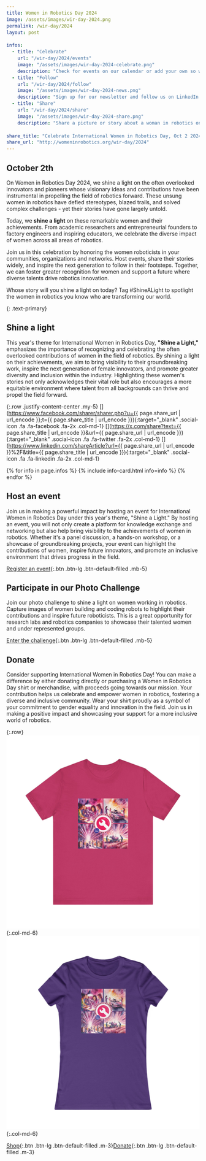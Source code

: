 ```yaml
---
title: Women in Robotics Day 2024
image: /assets/images/wir-day-2024.png
permalink: /wir-day/2024
layout: post

infos:
  - title: "Celebrate"
    url: "/wir-day/2024/events"
    image: "/assets/images/wir-day-2024-celebrate.png"
    description: "Check for events on our calendar or add your own so we can celebrate with you!"
  - title: "Follow"
    url: "/wir-day/2024/follow"
    image: "/assets/images/wir-day-2024-news.png"
    description: "Sign up for our newsletter and follow us on LinkedIn to get all of our news."
  - title: "Share"
    url: "/wir-day/2024/share"
    image: "/assets/images/wir-day-2024-share.png"
    description: "Share a picture or story about a woman in robotics on social media and tag it with #IntWirDay #WomenInRobotics #ShineALight."

share_title: "Celebrate International Women in Robotics Day, Oct 2 2024! #IntWirDay #shinealight #womeninrobotics"
share_url: "http://womeninrobotics.org/wir-day/2024"
---
```


## October 2th

On Women in Robotics Day 2024, we shine a light on the often overlooked innovators and pioneers whose visionary ideas and contributions have been instrumental in propelling the field of robotics forward. These unsung women in robotics have defied stereotypes, blazed trails, and solved complex challenges - yet their stories have gone largely untold.

Today, we **shine a light** on these remarkable women and their achievements. From academic researchers and entrepreneurial founders to factory engineers and inspiring educators, we celebrate the diverse impact of women across all areas of robotics.

Join us in this celebration by honoring the women roboticists in your communities, organizations and networks. Host events, share their stories widely, and inspire the next generation to follow in their footsteps. Together, we can foster greater recognition for women and support a future where diverse talents drive robotics innovation.

Whose story will you shine a light on today? Tag #ShineALight to spotlight the women in robotics you know who are transforming our world.

{: .text-primary}
## Shine a light

This year's theme for International Women in Robotics Day, **"Shine a Light,"** emphasizes the importance of recognizing and celebrating the often overlooked contributions of women in the field of robotics. By shining a light on their achievements, we aim to bring visibility to their groundbreaking work, inspire the next generation of female innovators, and promote greater diversity and inclusion within the industry. Highlighting these women's stories not only acknowledges their vital role but also encourages a more equitable environment where talent from all backgrounds can thrive and propel the field forward.

{:.row .justify-content-center .my-5}
[](https://www.facebook.com/sharer/sharer.php?u={{ page.share_url | url_encode }};t={{ page.share_title | url_encode }}){:target="_blank" .social-icon .fa .fa-facebook .fa-2x .col-md-1}
[](https://x.com/share?text={{ page.share_title | url_encode }}&url={{ page.share_url | url_encode }}){:target="_blank" .social-icon .fa .fa-twitter .fa-2x .col-md-1}
[](https://www.linkedin.com/shareArticle?url={{ page.share_url | url_encode }}%2F&title={{ page.share_title | url_encode }}){:target="_blank" .social-icon .fa .fa-linkedin .fa-2x .col-md-1}

<div class="row">
{% for info in page.infos %}
{% include info-card.html info=info %}
{% endfor %}
</div>

## Host an event

Join us in making a powerful impact by hosting an event for International Women in Robotics Day under this year's theme, "Shine a Light." By hosting an event, you will not only create a platform for knowledge exchange and networking but also help bring visibility to the achievements of women in robotics. Whether it's a panel discussion, a hands-on workshop, or a showcase of groundbreaking projects, your event can highlight the contributions of women, inspire future innovators, and promote an inclusive environment that drives progress in the field.

[Register an event](/wir-day-event-registration){:.btn .btn-lg .btn-default-filled .mb-5}

## Participate in our Photo Challenge

Join our photo challenge to shine a light on women working in robotics.  Capture images of women building and coding robots to highlight their contributions and inspire future roboticists. This is a great opportunity for research labs and robotics companies to showcase their talented women and under represented groups.

[Enter the challenge](/photo-challenge){:.btn .btn-lg .btn-default-filled .mb-5}

## Donate

Consider supporting International Women in Robotics Day! You can make a difference by either donating directly or purchasing a Women in Robotics Day shirt or merchandise, with proceeds going towards our mission. Your contribution helps us celebrate and empower women in robotics, fostering a diverse and inclusive community. Wear your shirt proudly as a symbol of your commitment to gender equality and innovation in the field. Join us in making a positive impact and showcasing your support for a more inclusive world of robotics.

{:.row}
![unisex](/assets/images/wir-day-2024-t-unisex.jpeg){:.col-md-6}
![womens](/assets/images/wir-day-2024-t-womens.jpeg){:.col-md-6}

[Shop](/store){:.btn .btn-lg .btn-default-filled .m-3}[Donate](/donate){:.btn .btn-lg .btn-default-filled .m-3}
